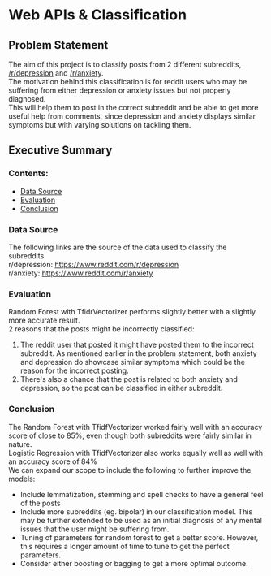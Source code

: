 # Web APIs & Classification

## Problem Statement
The aim of this project is to classify posts from 2 different subreddits, [/r/depression](https://www.reddit.com/r/depression) and [/r/anxiety](https://www.reddit.com/r/anxiety).<br>
The motivation behind this classification is for reddit users who may be suffering from either depression or anxiety issues but not properly diagnosed.<br>
This will help them to post in the correct subreddit and be able to get more useful help from comments, since depression and anxiety displays similar symptoms but with varying solutions on tackling them.

## Executive Summary

### Contents:
- [Data Source](#Data-Source)
- [Evaluation](#Evaluation)
- [Conclusion](#Conclusion)

### Data Source
The following links are the source of the data used to classify the subreddits. <br>
r/depression: https://www.reddit.com/r/depression<br>
r/anxiety: https://www.reddit.com/r/anxiety

### Evaluation
Random Forest with TfidrVectorizer performs slightly better with a slightly more accurate result.<br>
2 reasons that the posts might be incorrectly classified:
1. The reddit user that posted it might have posted them to the incorrect subreddit. As mentioned earlier in the problem statement, both anxiety and depression do showcase similar symptoms which could be the reason for the incorrect posting.
2. There's also a chance that the post is related to both anxiety and depression, so the post can be classified in either subreddit.

### Conclusion
The Random Forest with TfidfVectorizer worked fairly well with an accuracy score of close to 85%, even though both subreddits were fairly similar in nature.<br>
Logistic Regression with TfidfVectorizer also works equally well as well with an accuracy score of 84% <br>
We can expand our scope to include the following to further improve the models:

- Include lemmatization, stemming and spell checks to have a general feel of the posts
- Include more subreddits (eg. bipolar) in our classification model. This may be further extended to be used as an initial diagnosis of any mental issues that the user might be suffering from.
- Tuning of parameters for random forest to get a better score. However, this requires a longer amount of time to tune to get the perfect parameters.
- Consider either boosting or bagging to get a more optimal outcome.
